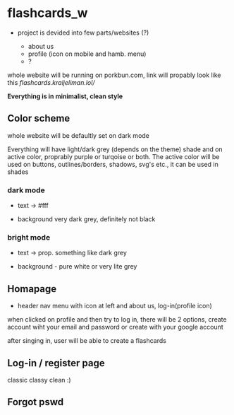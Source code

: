 # flashcards_w

- project is devided into few parts/websites (?)

    - about us
    - profile (icon on mobile and hamb. menu)
    - ?

whole website will be running on porkbun.com, link will propably look like this *flashcards.kraljeliman.lol/*

**Everything is in minimalist, clean style**

## **Color scheme**

whole website will be defaultly set on dark mode

Everything will have light/dark grey (depends on the theme) shade and on active color, proprably purple or turqoise or both. The active color will be used on buttons, outlines/borders, shadows, svg's etc., it can be used in shades

### dark mode

- text -> #fff

- background very dark grey, definitely not black

### bright mode

- text -> prop. something like dark grey

- background - pure white or very lite grey 

## Homapage

- header nav menu with icon at left and about us, log-in(profile icon)

when clicked on profile and then try to log in,  there will be 2 options, create account wiht your email and password or create with your google account

after singing in, user will be able to create a flashcards

## Log-in / register page

classic classy clean :)



## Forgot pswd

## 
